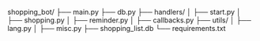 shopping_bot/
├── main.py
├── db.py
├── handlers/
│   ├── start.py
│   ├── shopping.py
│   ├── reminder.py
│   ├── callbacks.py
├── utils/
│   ├── lang.py
│   ├── misc.py
├── shopping_list.db
└── requirements.txt